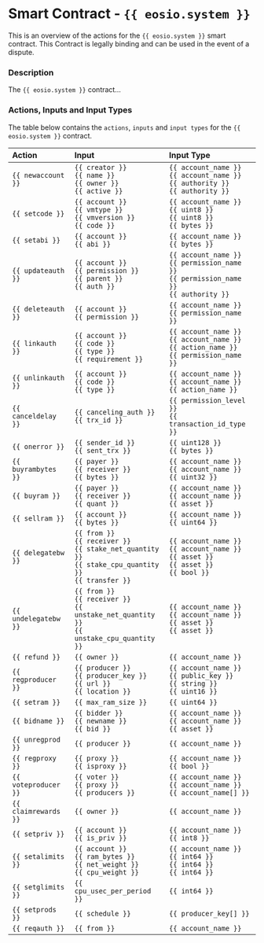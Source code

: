 # Smart Contract - `{{ eosio.system }}`

This is an overview of the actions for the `{{ eosio.system }}` smart contract. This Contract is legally binding and can be used in the event of a dispute.

### Description

The `{{ eosio.system }}` contract...

### Actions, Inputs and Input Types

The table below contains the `actions`, `inputs` and `input types` for the `{{ eosio.system }}` contract.

| Action | Input | Input Type |
|:--|:--|:--|
| `{{ newaccount }}` | `{{ creator }}`<br/>`{{ name }}`<br/>`{{ owner }}`<br/>`{{ active }}` | `{{ account_name }}`<br/>`{{ account_name }}`<br/>`{{ authority }}`<br/>`{{ authority }}` |
| `{{ setcode }}` | `{{ account }}`<br/>`{{ vmtype }}`<br/>`{{ vmversion }}`<br/>`{{ code }}` | `{{ account_name }}`<br/>`{{ uint8 }}`<br/>`{{ uint8 }}`<br/>`{{ bytes }}` |
| `{{ setabi }}` | `{{ account }}`<br/>`{{ abi }}` | `{{ account_name }}`<br/>`{{ bytes }}` |
| `{{ updateauth }}` | `{{ account }}`<br/>`{{ permission }}`<br/>`{{ parent }}`<br/>`{{ auth }}` | `{{ account_name }}`<br/>`{{ permission_name }}`<br/>`{{ permission_name }}`<br/>`{{ authority }}` |
| `{{ deleteauth }}` | `{{ account }}`<br/>`{{ permission }}` | `{{ account_name }}`<br/>`{{ permission_name }}` |
| `{{ linkauth }}` | `{{ account }}`<br/>`{{ code }}`<br/>`{{ type }}`<br/>`{{ requirement }}` | `{{ account_name }}`<br/>`{{ account_name }}`<br/>`{{ action_name }}`<br/>`{{ permission_name }}` |
| `{{ unlinkauth }}` | `{{ account }}`<br/>`{{ code }}`<br/>`{{ type }}` | `{{ account_name }}`<br/>`{{ account_name }}`<br/>`{{ action_name }}` |
| `{{ canceldelay }}` | `{{ canceling_auth }}`<br/>`{{ trx_id }}` | `{{ permission_level }}`<br/>`{{ transaction_id_type }}` |
| `{{ onerror }}` | `{{ sender_id }}`<br/>`{{ sent_trx }}` | `{{ uint128 }}`<br/>`{{ bytes }}` |
| `{{ buyrambytes }}` | `{{ payer }}`<br/>`{{ receiver }}`<br/>`{{ bytes }}` | `{{ account_name }}`<br/>`{{ account_name }}`<br/>`{{ uint32 }}` |
| `{{ buyram }}` | `{{ payer }}`<br/>`{{ receiver }}`<br/>`{{ quant }}` | `{{ account_name }}`<br/>`{{ account_name }}`<br/>`{{ asset }}` |
| `{{ sellram }}` | `{{ account }}`<br/>`{{ bytes }}` | `{{ account_name }}`<br/>`{{ uint64 }}` |
| `{{ delegatebw }}` | `{{ from }}`<br/>`{{ receiver }}`<br/>`{{ stake_net_quantity }}`<br/>`{{ stake_cpu_quantity }}`<br/>`{{ transfer }}` | `{{ account_name }}`<br/>`{{ account_name }}`<br/>`{{ asset }}`<br/>`{{ asset }}`<br/>`{{ bool }}` |
| `{{ undelegatebw }}` | `{{ from }}`<br/>`{{ receiver }}`<br/>`{{ unstake_net_quantity }}`<br/>`{{ unstake_cpu_quantity }}` | `{{ account_name }}`<br/>`{{ account_name }}`<br/>`{{ asset }}`<br/>`{{ asset }}` |
| `{{ refund }}` | `{{ owner }}` | `{{ account_name }}` |
| `{{ regproducer }}` | `{{ producer }}`<br/>`{{ producer_key }}`<br/>`{{ url }}`<br/>`{{ location }}` | `{{ account_name }}`<br/>`{{ public_key }}`<br/>`{{ string }}`<br/>`{{ uint16 }}` |
| `{{ setram }}` | `{{ max_ram_size }}` | `{{ uint64 }}` |
| `{{ bidname }}` | `{{ bidder }}`<br/>`{{ newname }}`<br/>`{{ bid }}` | `{{ account_name }}`<br/>`{{ account_name }}`<br/>`{{ asset }}` |
| `{{ unregprod }}` | `{{ producer }}` | `{{ account_name }}` |
| `{{ regproxy }}` | `{{ proxy }}`<br/>`{{ isproxy }}` | `{{ account_name }}`<br/>`{{ bool }}` |
| `{{ voteproducer }}` | `{{ voter }}`<br/>`{{ proxy }}`<br/>`{{ producers }}` | `{{ account_name }}`<br/>`{{ account_name }}`<br/>`{{ account_name[] }}` |
| `{{ claimrewards }}` | `{{ owner }}` | `{{ account_name }}` |
| `{{ setpriv }}` | `{{ account }}`<br/>`{{ is_priv }}` | `{{ account_name }}`<br/>`{{ int8 }}` |
| `{{ setalimits }}` | `{{ account }}`<br/>`{{ ram_bytes }}`<br/>`{{ net_weight }}`<br/>`{{ cpu_weight }}` | `{{ account_name }}`<br/>`{{ int64 }}`<br/>`{{ int64 }}`<br/>`{{ int64 }}` |
| `{{ setglimits }}` | `{{ cpu_usec_per_period }}` | `{{ int64 }}` |
| `{{ setprods }}` | `{{ schedule }}` | `{{ producer_key[] }}` |
| `{{ reqauth }}` | `{{ from }}` | `{{ account_name }}` |
